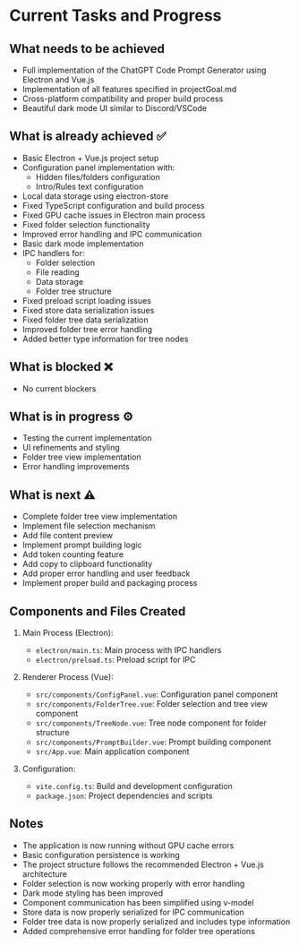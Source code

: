# Current Tasks and Progress

## What needs to be achieved
- Full implementation of the ChatGPT Code Prompt Generator using Electron and Vue.js
- Implementation of all features specified in projectGoal.md
- Cross-platform compatibility and proper build process
- Beautiful dark mode UI similar to Discord/VSCode

## What is already achieved ✅
- Basic Electron + Vue.js project setup
- Configuration panel implementation with:
  - Hidden files/folders configuration
  - Intro/Rules text configuration
- Local data storage using electron-store
- Fixed TypeScript configuration and build process
- Fixed GPU cache issues in Electron main process
- Fixed folder selection functionality
- Improved error handling and IPC communication
- Basic dark mode implementation
- IPC handlers for:
  - Folder selection
  - File reading
  - Data storage
  - Folder tree structure
- Fixed preload script loading issues
- Fixed store data serialization issues
- Fixed folder tree data serialization
- Improved folder tree error handling
- Added better type information for tree nodes

## What is blocked ❌
- No current blockers

## What is in progress ⚙️
- Testing the current implementation
- UI refinements and styling
- Folder tree view implementation
- Error handling improvements

## What is next ⚠️
- Complete folder tree view implementation
- Implement file selection mechanism
- Add file content preview
- Implement prompt building logic
- Add token counting feature
- Add copy to clipboard functionality
- Add proper error handling and user feedback
- Implement proper build and packaging process

## Components and Files Created
1. Main Process (Electron):
   - `electron/main.ts`: Main process with IPC handlers
   - `electron/preload.ts`: Preload script for IPC

2. Renderer Process (Vue):
   - `src/components/ConfigPanel.vue`: Configuration panel component
   - `src/components/FolderTree.vue`: Folder selection and tree view component
   - `src/components/TreeNode.vue`: Tree node component for folder structure
   - `src/components/PromptBuilder.vue`: Prompt building component
   - `src/App.vue`: Main application component

3. Configuration:
   - `vite.config.ts`: Build and development configuration
   - `package.json`: Project dependencies and scripts

## Notes
- The application is now running without GPU cache errors
- Basic configuration persistence is working
- The project structure follows the recommended Electron + Vue.js architecture
- Folder selection is now working properly with error handling
- Dark mode styling has been improved
- Component communication has been simplified using v-model
- Store data is now properly serialized for IPC communication
- Folder tree data is now properly serialized and includes type information
- Added comprehensive error handling for folder tree operations 